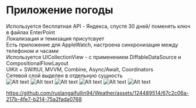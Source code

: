 # Приложение погоды
Используется бесплатная API - Яндекса, спустя 30 дней/ поменять ключ в файлах EnterPoint  
Локализация и темизация присутсвует  
Есть приложение для AppleWatch, настроена синхронизация между телефоном и часами  
Используется UICollectionView - с применением DiffableDataSource и CompositionalFlowLayout  
UIKit + SWiftUI, MVVM, Combine, Async/Await, Coordinators  
Сетевой слой выделен в отдельную сущность  
<img title="a title" alt="Alt text" src="images/screen1.png">
<img title="a title" alt="Alt text" src="images/screen2.png">
<img title="a title" alt="Alt text" src="images/screen3.png">
<img title="a title" alt="Alt text" src="images/screen4.png">
<img title="a title" alt="Alt text" src="images/screenWA.png">
<img title="a title" alt="Alt text" src="images/screenWA2.png">




https://github.com/ruslangaifullin94/Weather/assets/124489514/67c2c06a-217b-4fe7-b214-75a2fada0768

